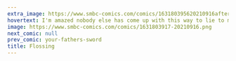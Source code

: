 ```yaml
---
extra_image: https://www.smbc-comics.com/comics/163180395620210916after.png
hovertext: I'm amazed nobody else has come up with this way to lie to medical caregivers.
image: https://www.smbc-comics.com/comics/1631803917-20210916.png
next_comic: null
prev_comic: your-fathers-sword
title: Flossing
---
```


